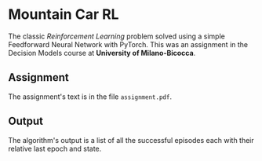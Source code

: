# Mountain Car RL
The classic *Reinforcement Learning* problem solved using a simple Feedforward Neural Network with PyTorch.
This was an assignment in the Decision Models course at **University of Milano-Bicocca**.

## Assignment
The assignment's text is in the file `assignment.pdf`.

## Output
The algorithm's output is a list of all the successful episodes each with their relative last epoch and state.
